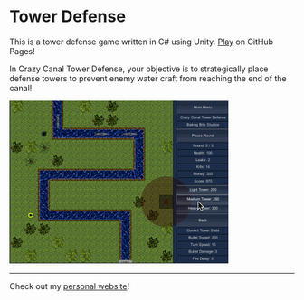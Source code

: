 # Tower Defense

This is a tower defense game written in C# using Unity. [Play](https://icecruelstuff.github.io/tower-defense) on GitHub Pages!

In Crazy Canal Tower Defense, your objective is to strategically place defense towers to prevent enemy water craft from reaching the end of the canal!

![Crazy Canal Tower Defense Gif](docs/tower.gif)

---

Check out my [personal website](https://andrewboutin.com)!
